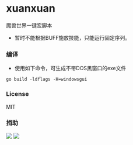 # xuanxuan
魔兽世界一键宏脚本

- 暂时不能根据BUFF施放技能，只能运行固定序列。

### 编译
- 使用如下命令，可生成不带DOS黑窗口的exe文件
```
go build -ldflags -H=windowsgui
```

### License
MIT

### 捐助
![](https://github.com/iamiceice/xuanxuan/donate/mm.png)
![](https://github.com//iamiceice/xuanxuan/donate/22.jpg)
